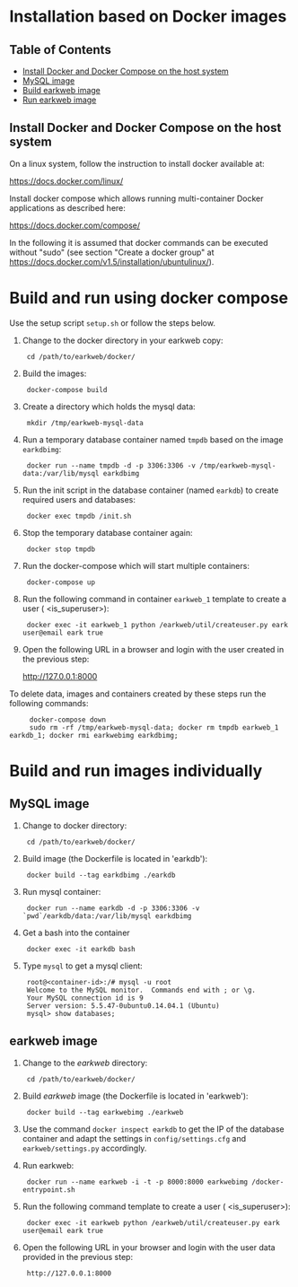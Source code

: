 # Installation based on Docker images

## Table of Contents 

- [Install Docker and Docker Compose on the host system](#install-docker-on-the-host-system)
- [MySQL image](#mysql-image)
- [Build earkweb image](#build-earkweb-image)
- [Run earkweb image](#run-earkweb-image)

## Install Docker and Docker Compose on the host system

On a linux system, follow the instruction to install docker available at:

  https://docs.docker.com/linux/
    
Install docker compose which allows running multi-container Docker applications as described here:

  https://docs.docker.com/compose/
    
In the following it is assumed that docker commands can be executed without "sudo" (see section "Create a docker group" at https://docs.docker.com/v1.5/installation/ubuntulinux/). 

# Build and run using docker compose

Use the setup script `setup.sh` or follow the steps below.

1. Change to the docker directory in your earkweb copy:

        cd /path/to/earkweb/docker/
    
2. Build the images:

        docker-compose build
        
3. Create a directory which holds the mysql data:

        mkdir /tmp/earkweb-mysql-data
    
4. Run a temporary database container named `tmpdb` based on the image `earkdbimg`:

        docker run --name tmpdb -d -p 3306:3306 -v /tmp/earkweb-mysql-data:/var/lib/mysql earkdbimg
    
5. Run the init script in the database container (named `earkdb`) to create required users and databases:

        docker exec tmpdb /init.sh
    
6. Stop the temporary database container again:

        docker stop tmpdb
    
7. Run the docker-compose which will start multiple containers:

        docker-compose up
    
8. Run the following command in container `earkweb_1` template to create a user (<username> <email> <password> <is_superuser>):

        docker exec -it earkweb_1 python /earkweb/util/createuser.py eark user@email eark true
    
9. Open the following URL in a browser and login with the user created in the previous step:

    http://127.0.0.1:8000
    
To delete data, images and containers created by these steps run the following commands:
 
         docker-compose down
         sudo rm -rf /tmp/earkweb-mysql-data; docker rm tmpdb earkweb_1 earkdb_1; docker rmi earkwebimg earkdbimg;

# Build and run images individually

## MySQL image

1. Change to docker directory:

        cd /path/to/earkweb/docker/

2. Build image (the Dockerfile is located in 'earkdb'):

        docker build --tag earkdbimg ./earkdb
    
3. Run mysql container:
    
        docker run --name earkdb -d -p 3306:3306 -v `pwd`/earkdb/data:/var/lib/mysql earkdbimg
    
4. Get a bash into the container
    
        docker exec -it earkdb bash
    
5. Type `mysql` to get a mysql client:

        root@<container-id>:/# mysql -u root
        Welcome to the MySQL monitor.  Commands end with ; or \g.
        Your MySQL connection id is 9
        Server version: 5.5.47-0ubuntu0.14.04.1 (Ubuntu)
        mysql> show databases;
        
## earkweb image

1. Change to the *earkweb* directory:

        cd /path/to/earkweb/docker/

2. Build *earkweb* image  (the Dockerfile is located in 'earkweb'):

        docker build --tag earkwebimg ./earkweb
        
3. Use the command `docker inspect earkdb` to get the IP of the database container and adapt the settings in `config/settings.cfg` and `earkweb/settings.py` accordingly.

4. Run earkweb:

        docker run --name earkweb -i -t -p 8000:8000 earkwebimg /docker-entrypoint.sh
        
5. Run the following command template to create a user (<username> <email> <password> <is_superuser>):

        docker exec -it earkweb python /earkweb/util/createuser.py eark user@email eark true
        
6. Open the following URL in your browser and login with the user data provided in the previous step:

        http://127.0.0.1:8000
        

